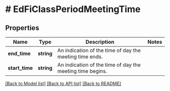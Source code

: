 # # EdFiClassPeriodMeetingTime

## Properties

Name | Type | Description | Notes
------------ | ------------- | ------------- | -------------
**end_time** | **string** | An indication of the time of day the meeting time ends. |
**start_time** | **string** | An indication of the time of day the meeting time begins. |

[[Back to Model list]](../../README.md#models) [[Back to API list]](../../README.md#endpoints) [[Back to README]](../../README.md)
